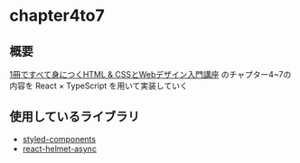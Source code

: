 # chapter4to7

## 概要
[1冊ですべて身につくHTML & CSSとWebデザイン入門講座](https://www.sbcr.jp/product/4797398892/) のチャプター4~7の内容を React × TypeScript を用いて実装していく

## 使用しているライブラリ
- [styled-components](https://styled-components.com/)
- [react-helmet-async](https://www.npmjs.com/package/react-helmet-async)